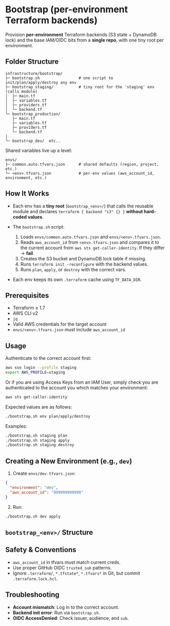 # Bootstrap (per-environment Terraform backends)

Provision **per-environment** Terraform backends (S3 state + DynamoDB lock) and the base IAM/OIDC bits from a **single repo**, with one tiny root per environment.

## Folder Structure

```plaintext
infrastructure/bootstrap/
├─ bootstrap.sh                 # one script to init/plan/apply/destroy any env
├─ bootstrap_staging/           # tiny root for the 'staging' env (calls module)
│  ├─ main.tf
│  ├─ variables.tf
│  ├─ providers.tf
│  └─ backend.tf                
└─ bootstrap_production/        
   ├─ main.tf
   ├─ variables.tf
   ├─ providers.tf
   └─ backend.tf
│                 
└─ bootstrap_dev/  etc..
```

Shared variables live up a level:

```plaintext
envs/
├─ common.auto.tfvars.json      # shared defaults (region, project, etc.)
└─ <env>.tfvars.json            # per-env values (aws_account_id, environment, etc.)
```

## How It Works

* Each env has a **tiny root** (`bootstrap_<env>/`) that calls the reusable module and declares `terraform { backend "s3" {} }` **without hard-coded values**.
* The `bootstrap.sh` script:

  1. Loads `envs/common.auto.tfvars.json` and `envs/<env>.tfvars.json`.
  2. Reads `aws_account_id` from `<env>.tfvars.json` and compares it to the current account from `aws sts get-caller-identity`. If they differ → **fail**.
  3. Creates the S3 bucket and DynamoDB lock table if missing.
  4. Runs `terraform init -reconfigure` with the backend values.
  5. Runs `plan`, `apply`, or `destroy` with the correct vars.
* Each env keeps its own `.terraform` cache using `TF_DATA_DIR`.

## Prerequisites

* Terraform ≥ 1.7
* AWS CLI v2
* `jq`
* Valid AWS credentials for the target account
* `envs/<env>.tfvars.json` must include `aws_account_id`


## Usage

Authenticate to the correct account first:

```bash
aws sso login --profile staging
export AWS_PROFILE=staging
```

Or if you are using Access Keys from an IAM User, simply check you are authenticated to the account you which matches your environment:

```bash
aws sts get-caller-identity
```

Expected values are as follows:

```bash
./bootstrap.sh env plan/apply/destroy
```

Examples:

```bash
./bootstrap.sh staging plan
./bootstrap.sh staging apply
./bootstrap.sh staging destroy
```


## Creating a New Environment (e.g., `dev`)

1. Create `envs/dev.tfvars.json`:

```json
{
  "environment": "dev",
  "aws_account_id": "999999999999"
}
```

2. Run:

```bash
./bootstrap.sh dev apply
```

## `bootstrap_<env>/` Structure

## Safety & Conventions

* `aws_account_id` in tfvars must match current creds.
* Use proper GitHub OIDC `trusted_sub` patterns.
* Ignore `.terraform/`, `*.tfstate*`, `*.tfvars*` in Git, but commit `.terraform.lock.hcl`.

## Troubleshooting

* **Account mismatch**: Log in to the correct account.
* **Backend init error**: Run via `bootstrap.sh`.
* **OIDC AccessDenied**: Check issuer, audience, and `sub`.

